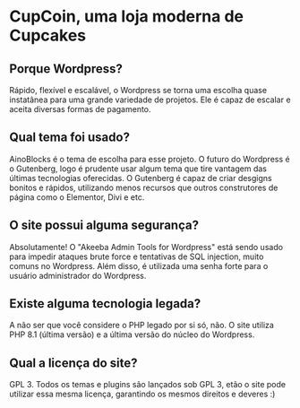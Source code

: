 # CupCoin, uma loja moderna de Cupcakes

## Porque Wordpress?
Rápido, flexível e escalável, o Wordpress se torna uma escolha quase instatânea para uma grande variedade de projetos. Ele é capaz de escalar e aceita diversas formas de pagamento.


## Qual tema foi usado?
AinoBlocks é o tema de escolha para esse projeto. O futuro do Wordpress é o Gutenberg, logo é prudente usar algum tema que tire vantagem das últimas tecnologias oferecidas. O Gutenberg é capaz de criar desgigns bonitos e rápidos, utilizando menos recursos que outros construtores de página como o Elementor, Divi e etc.

## O site possui alguma segurança?
Absolutamente! O "Akeeba Admin Tools for Wordpress" está sendo usado para impedir ataques brute force e tentativas de SQL injection, muito comuns no Wordpress. Além disso, é utilizada uma senha forte para o usuário administrador do Wordpress.

## Existe alguma tecnologia legada?

A não ser que você considere o PHP legado por si só, não. O site utiliza PHP 8.1 (última versão) e a última versão do núcleo do Wordpress.

## Qual a licença do site?

GPL 3. Todos os temas e plugins são lançados sob GPL 3, etão o site pode utilizar essa mesma licença, garantindo os mesmos direitos e deveres :) 

